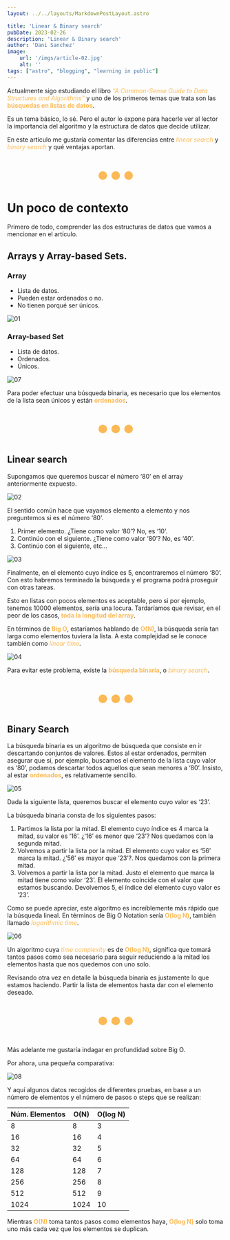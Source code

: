 ```yaml
---
layout: ../../layouts/MarkdownPostLayout.astro

title: 'Linear & Binary search'
pubDate: 2023-02-26
description: 'Linear & Binary search'
author: 'Dani Sanchez'
image:
    url: '/imgs/article-02.jpg' 
    alt: ''
tags: ["astro", "blogging", "learning in public"]
---
```


Actualmente sigo estudiando el libro <i class="italic">“A Common-Sense Guide to Data Structures and Algorithms”</i> y uno de los primeros temas que trata son las <b>búsquedas en listas de datos</b>.

Es un tema básico, lo sé. Pero el autor lo expone para hacerle ver al lector la importancia del algoritmo y la estructura de datos que decide utilizar.

En este artículo me gustaría comentar las diferencias entre <i class="italic">linear search</i> y <i class="italic">binary search</i> y qué ventajas aportan.

<div class="little-separator-main-dps">
    <hr />
    <hr />
    <hr />
</div>

# Un poco de contexto
Primero de todo, comprender las dos estructuras de datos que vamos a mencionar en el artículo.

## Arrays y Array-based Sets.
### Array
- Lista de datos.
- Pueden estar ordenados o no.
- No tienen porqué ser únicos.

<img src="/imgs/article-02/01.png" alt="01" />

### Array-based Set
- Lista de datos.
- Ordenados.
- Únicos.

<img src="/imgs/article-02/07.png" alt="07" />

Para poder efectuar una búsqueda binaria, es necesario que los elementos de la lista sean únicos y están <b>ordenados</b>.

<div class="little-separator-main-dps">
    <hr />
    <hr />
    <hr />
</div>

## Linear search

Supongamos que queremos buscar el número ‘80’ en el array anteriormente expuesto.

<img src="/imgs/article-02/02.png" alt="02" />

El sentido común hace que vayamos elemento a elemento y nos preguntemos si es el número ‘80’.

1. Primer elemento. ¿Tiene como valor ‘80’? No, es ‘10’. 
2. Continúo con el siguiente. ¿Tiene como valor ‘80’? No, es ‘40’. 
3. Continúo con el siguiente, etc…

<img src="/imgs/article-02/03.png" alt="03" />

Finalmente, en el elemento cuyo índice es 5, encontraremos el número ‘80’. Con esto habremos terminado la búsqueda y el programa podrá proseguir con otras tareas.

Esto en listas con pocos elementos es aceptable, pero si por ejemplo, tenemos 10000 elementos, sería una locura. Tardaríamos que revisar, en el peor de los casos, <b>toda la longitud del array</b>.

En términos de <b>Big O</b>, estaríamos hablando de <b>O(N)</b>, la búsqueda sería tan larga como elementos tuviera la lista. A esta complejidad se le conoce también como <i class="italic">linear time</i>.

<img src="/imgs/article-02/04.png" alt="04" />

Para evitar este problema, existe la <b>búsqueda binaria</b>, o <i class="italic">binary search</i>.

<div class="little-separator-main-dps">
    <hr />
    <hr />
    <hr />
</div>

## Binary Search

La búsqueda binaria es un algoritmo de búsqueda que consiste en ir descartando conjuntos de valores. Estos al estar ordenados, permiten asegurar que si, por ejemplo, buscamos el elemento de la lista cuyo valor es ‘80’, podamos descartar todos aquellos que sean menores a ‘80’. Insisto, al estar <b>ordenados</b>, es relativamente sencillo.

<img src="/imgs/article-02/05.png" alt="05" />

Dada la siguiente lista, queremos buscar el elemento cuyo valor es ‘23’.

La búsqueda binaria consta de los siguientes pasos:

1. Partimos la lista por la mitad. El elemento cuyo índice es 4 marca la mitad, su valor es ‘16’. ¿‘16’ es menor que ‘23’? Nos quedamos con la segunda mitad.
2. Volvemos a partir la lista por la mitad. El elemento cuyo valor es ‘56’ marca la mitad. ¿’56’ es mayor que ‘23’?. Nos quedamos con la primera mitad.
3. Volvemos a partir la lista por la mitad. Justo el elemento que marca la mitad tiene como valor ‘23’. El elemento coincide con el valor que estamos buscando. Devolvemos 5, el índice del elemento cuyo valor es ‘23’.

Como se puede apreciar, este algoritmo es increíblemente más rápido que la búsqueda lineal.
En términos de Big O Notation sería <b>O(log N)</b>, también llamado <i class="italic">logarithmic time</i>.

<img src="/imgs/article-02/06.png" alt="06" />

Un algoritmo cuya <i class="italic">time complexity</i> es de <b>O(log N)</b>, significa que tomará tantos pasos como sea necesario para seguir reduciendo a la mitad los elementos hasta que nos quedemos con uno solo.

Revisando otra vez en detalle la búsqueda binaria es justamente lo que estamos haciendo. Partir la lista de elementos hasta dar con el elemento deseado.

<div class="little-separator-main-dps">
    <hr />
    <hr />
    <hr />
</div>

Más adelante me gustaría indagar en profundidad sobre Big O.

Por ahora, una pequeña comparativa:

<img src="/imgs/article-02/08.png" alt="08" />

Y aquí algunos datos recogidos de diferentes pruebas, en base a un número de elementos y el número de pasos o steps que se realizan:


| Núm. Elementos 	| O(N) 	| O(log N) 	|
|----------------	|------	|----------	|
| 8              	| 8    	| 3        	|
| 16             	| 16   	| 4        	|
| 32             	| 32   	| 5        	|
| 64             	| 64   	| 6        	|
| 128            	| 128  	| 7        	|
| 256            	| 256  	| 8        	|
| 512            	| 512  	| 9        	|
| 1024           	| 1024 	| 10       	|


Mientras <b>O(N)</b> toma tantos pasos como elementos haya, <b>O(log N)</b> solo toma uno más cada vez que los elementos se duplican.


<style>
    .little-separator-main-dps {
        margin: 3rem 0;
        display: flex;
        justify-content: center;
    }
    hr {
        border: none;
        background: #fcb955;
        width: 1.25rem;
        height: 1.25rem;
        border-radius: 50%;
        margin: 0 0.325rem;
    }
    .text-gradient {
        background-image: var(--accent-gradient);
        -webkit-background-clip: text;
        -webkit-text-fill-color: transparent;
        background-size: 400%;
        background-position: 0%;
    }
    b, .italic {
        color: #fcb955;
    }
    img {
        max-width: 100%;
        max-height: 100%;
    }
    td {
        border-color: #222;
    }
</style>